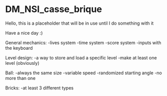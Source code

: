 # DM_NSI_casse_brique
Hello, this is a placeholder that will be in use until I do something with it

Have a nice day :)


General mechanics:
-lives system
-time system
-score system
-inputs with the keyboard

Level design:
-a way to store and load a specific level
-make at least one level (obviously)



Ball:
-always the same size
-variable speed
-randomized starting angle
-no more than one

Bricks:
-at least 3 different types

